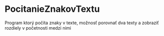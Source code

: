 # PocitanieZnakovTextu
Program ktorý počíta znaky v texte, možnosť porovnať dva texty a zobraziť rozdiely v početnosti medzi nimi
